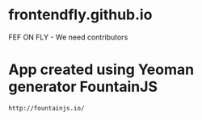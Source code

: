 # frontendfly.github.io
FEF ON FLY - We need contributors

# App created using Yeoman generator FountainJS

    http://fountainjs.io/
